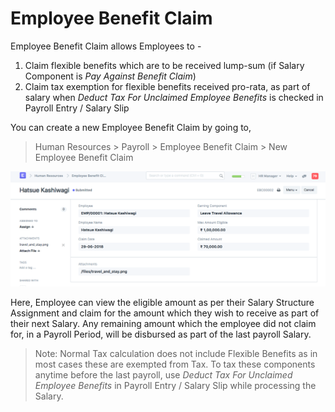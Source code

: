 
# Employee Benefit Claim



Employee Benefit Claim allows Employees to -
 1. Claim flexible benefits which are to be received lump-sum (if Salary Component is *Pay Against Benefit Claim*)
 2. Claim tax exemption for flexible benefits received pro-rata, as part of salary when *Deduct Tax For Unclaimed Employee Benefits* is checked in Payroll Entry / Salary Slip


You can create a new Employee Benefit Claim by going to,
> Human Resources > Payroll > Employee Benefit Claim > New Employee Benefit Claim


![Employee Benefit Claim](/files/employee-benefit-claim.png)


Here, Employee can view the eligible amount as per their Salary Structure Assignment and claim for the amount which they wish to receive as part of their next Salary. Any remaining amount which the employee did not claim for, in a Payroll Period, will be disbursed as part of the last payroll Salary.


> Note: Normal Tax calculation does not include Flexible Benefits as in most cases these are exempted from Tax. To tax these components anytime before the last payroll, use *Deduct Tax For Unclaimed Employee Benefits* in Payroll Entry / Salary Slip while processing the Salary.




